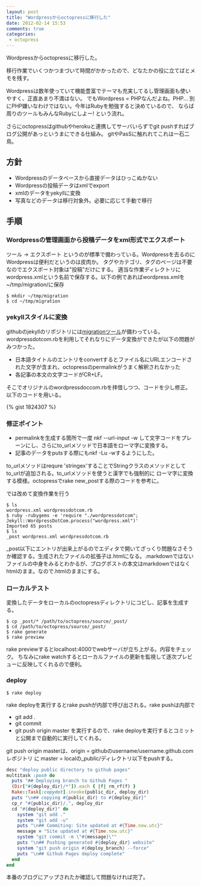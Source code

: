 ```yaml
---
layout: post
title: "Wordpressからoctopressに移行した"
date: 2012-02-14 15:53
comments: true
categories: 
 - octopress
---
```

Wordpressからoctopressに移行した。

移行作業でいくつかつまづいて時間がかかったので、どなたかの役に立てばとメモを残す。

Wordpressは数年使っていて機能豊富でテーマも充実してるし管理画面も使いやすく、正直あまり不満はない。
でもWordpress = PHPなんだよね。PHP... 別にPHP嫌いなわけではない。今年はRubyを勉強すると決めているので、
ならば周りのツールもみんなRubyにしよー! という流れ。

さらにoctopressはgithubやherokuと連携してサーバいらずでgit pushすればブログ公開があっというまにできる仕組み。
gitやPasSに触れれてこれは一石二鳥。

## 方針
 - Wordpressのデータベースから直接データはひっこぬかない
 - Wordpressの投稿データはxmlでexport
 - xmlのデータをyekyllに変換
 - 写真などのデータは移行対象外。必要に応じて手動で移行

## 手順
### Wordpressの管理画面から投稿データをxml形式でエクスポート
ツール -> エクスポート というのが標準で備わっている。Wordpressを去るのにWordpressは便利だというのは皮肉か。
タグやカテゴリ、タグのページは不要なのでエクスポート対象は"投稿"だけにする。
適当な作業ディレクトリにwordpress.xmlという名前で保存する。以下の例であればwordpress.xmlを~/tmp/migration/に保存

```
$ mkdir ~/tmp/migration
$ cd ~/tmp/migration
```

### yekyllスタイルに変換
githubのjekyllのリポジトリには[migrationツール](https://github.com/mojombo/jekyll/blob/master/lib/jekyll/migrators/wordpressdotcom.rb)が備わっている。
wordpressdotcom.rbを利用してそれなりにデータ変換ができたが以下の問題がみつかった。

- 日本語タイトルのエントリをconvertするとファイル名にURLエンコードされた文字が含まれ、octopressのpermalinkがうまく解釈されなかった
- 各記事の本文の文字コードがCR+LF。

そこでオリジナルのwordpressdoccom.rbを拝借しつつ、コードを少し修正。以下のコードを用いる。

{% gist 1824307 %}

### 修正ポイント
- permalinkを生成する箇所で一度 nkf --url-input -w して文字コードをプレーンにし、さらにto_urlメソッドで日本語をローマ字に変換する。
- 記事のデータをputsする際にもnkf -Lu -wするようにした。

to_urlメソッドはrequre 'stringex'することでStringクラスのメソッドとしてto_urlが追加される。to_urlメソッドを使うと漢字でも強制的に
ローマ字に変換する模様。octopressでrake new_postする際のコードを参考に。

では改めて変換作業を行う
```
$ ls
wordpress.xml wordpressdotcom.rb
$ ruby -rubygems -e 'require "./wordpressdotcom"; Jekyll::WordpressDotCom.process("wordpress.xml")'
Imported 65 posts
$ ls
_post wordpress.xml wordpressdotcom.rb
```
_post以下にエントリが出来上がるのでエディタで開いてざっくり問題なさそうか確認する。生成されたファイルの拡張子は.htmlになる。.markdownではない
ファイルの中身をみるとわかるが、ブログポストの本文はmarkdownではなくhtmlのまま。なので.htmlのままにする。

### ローカルテスト
変換したデータをローカルのoctopressディレクトリにコピし、記事を生成する。
```
$ cp _post/* /path/to/octopress/source/_post/
$ cd /path/to/octopress/source/_post/
$ rake generate
$ rake preview
```
rake previewするとlocalhost:4000でwebサーバが立ち上がる。内容をチェック。
ちなみにrake watchするとローカルファイルの更新を監視して逐次プレビューに反映してくれるので便利。

### deploy
```
$ rake deploy
```
rake deployを実行するとrake pushが内部で呼び出される。rake pushは内部で
- git add .
- git commit
- git push origin master
を実行するので、rake deployを実行するとコミットと公開まで自動的に実行してくれる。

git push origin masterは、origin = githubのusername/username.github.comレポジトリ に master = localの_public/ディレクトリ以下をpushする。

``` ruby push task in Rakefile
desc "deploy public directory to github pages"
multitask :push do
  puts "## Deploying branch to Github Pages "
  (Dir["#{deploy_dir}/*"]).each { |f| rm_rf(f) }
  Rake::Task[:copydot].invoke(public_dir, deploy_dir)
  puts "\n## copying #{public_dir} to #{deploy_dir}"
  cp_r "#{public_dir}/.", deploy_dir
  cd "#{deploy_dir}" do
    system "git add ."
    system "git add -u"
    puts "\n## Commiting: Site updated at #{Time.now.utc}"
    message = "Site updated at #{Time.now.utc}"
    system "git commit -m \"#{message}\""
    puts "\n## Pushing generated #{deploy_dir} website"
    system "git push origin #{deploy_branch} --force"
    puts "\n## Github Pages deploy complete"
  end
end
```


本番のブログにアップされたか確認して問題なければ完了。
